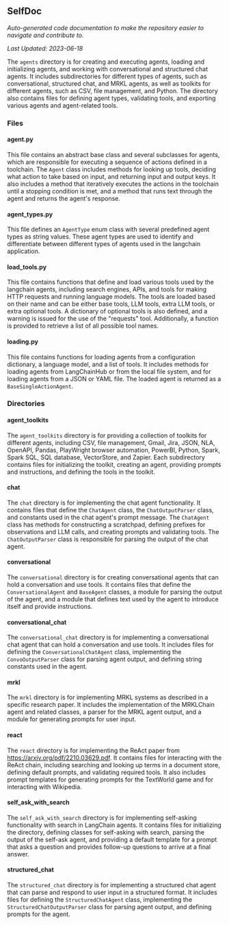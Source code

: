 <!--- START SELFDOC --->
## SelfDoc
_Auto-generated code documentation to make the repository easier to navigate and contribute to._

_Last Updated: 2023-06-18_

The `agents` directory is for creating and executing agents, loading and initializing agents, and working with conversational and structured chat agents. It includes subdirectories for different types of agents, such as conversational, structured chat, and MRKL agents, as well as toolkits for different agents, such as CSV, file management, and Python. The directory also contains files for defining agent types, validating tools, and exporting various agents and agent-related tools.

### Files
#### agent.py
This file contains an abstract base class and several subclasses for agents, which are responsible for executing a sequence of actions defined in a toolchain. The `Agent` class includes methods for looking up tools, deciding what action to take based on input, and returning input and output keys. It also includes a method that iteratively executes the actions in the toolchain until a stopping condition is met, and a method that runs text through the agent and returns the agent's response.

#### agent_types.py
This file defines an `AgentType` enum class with several predefined agent types as string values. These agent types are used to identify and differentiate between different types of agents used in the langchain application.

#### load_tools.py
This file contains functions that define and load various tools used by the langchain agents, including search engines, APIs, and tools for making HTTP requests and running language models. The tools are loaded based on their name and can be either base tools, LLM tools, extra LLM tools, or extra optional tools. A dictionary of optional tools is also defined, and a warning is issued for the use of the "requests" tool. Additionally, a function is provided to retrieve a list of all possible tool names.

#### loading.py
This file contains functions for loading agents from a configuration dictionary, a language model, and a list of tools. It includes methods for loading agents from LangChainHub or from the local file system, and for loading agents from a JSON or YAML file. The loaded agent is returned as a `BaseSingleActionAgent`.

### Directories
#### agent_toolkits
The `agent_toolkits` directory is for providing a collection of toolkits for different agents, including CSV, file management, Gmail, Jira, JSON, NLA, OpenAPI, Pandas, PlayWright browser automation, PowerBI, Python, Spark, Spark SQL, SQL database, VectorStore, and Zapier. Each subdirectory contains files for initializing the toolkit, creating an agent, providing prompts and instructions, and defining the tools in the toolkit.

#### chat
The `chat` directory is for implementing the chat agent functionality. It contains files that define the `ChatAgent` class, the `ChatOutputParser` class, and constants used in the chat agent's prompt message. The `ChatAgent` class has methods for constructing a scratchpad, defining prefixes for observations and LLM calls, and creating prompts and validating tools. The `ChatOutputParser` class is responsible for parsing the output of the chat agent.

#### conversational
The `conversational` directory is for creating conversational agents that can hold a conversation and use tools. It contains files that define the `ConversationalAgent` and `BaseAgent` classes, a module for parsing the output of the agent, and a module that defines text used by the agent to introduce itself and provide instructions.

#### conversational_chat
The `conversational_chat` directory is for implementing a conversational chat agent that can hold a conversation and use tools. It includes files for defining the `ConversationalChatAgent` class, implementing the `ConvoOutputParser` class for parsing agent output, and defining string constants used in the agent.

#### mrkl
The `mrkl` directory is for implementing MRKL systems as described in a specific research paper. It includes the implementation of the MRKLChain agent and related classes, a parser for the MRKL agent output, and a module for generating prompts for user input.

#### react
The `react` directory is for implementing the ReAct paper from https://arxiv.org/pdf/2210.03629.pdf. It contains files for interacting with the ReAct chain, including searching and looking up terms in a document store, defining default prompts, and validating required tools. It also includes prompt templates for generating prompts for the TextWorld game and for interacting with Wikipedia.

#### self_ask_with_search
The `self_ask_with_search` directory is for implementing self-asking functionality with search in LangChain agents. It contains files for initializing the directory, defining classes for self-asking with search, parsing the output of the self-ask agent, and providing a default template for a prompt that asks a question and provides follow-up questions to arrive at a final answer.

#### structured_chat
The `structured_chat` directory is for implementing a structured chat agent that can parse and respond to user input in a structured format. It includes files for defining the `StructuredChatAgent` class, implementing the `StructuredChatOutputParser` class for parsing agent output, and defining prompts for the agent.

<!--- END SELFDOC --->